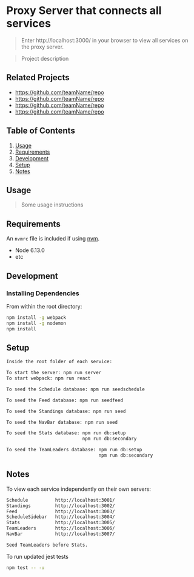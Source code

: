 # Proxy Server that connects all services

>Enter http://localhost:3000/ in your browser to view all services on the proxy server.

> Project description

## Related Projects

  - https://github.com/teamName/repo
  - https://github.com/teamName/repo
  - https://github.com/teamName/repo
  - https://github.com/teamName/repo

## Table of Contents

1. [Usage](#Usage)
1. [Requirements](#requirements)
1. [Development](#development)
1. [Setup](#setup)
1. [Notes](#notes)

## Usage

> Some usage instructions

## Requirements

An `nvmrc` file is included if using [nvm](https://github.com/creationix/nvm).

- Node 6.13.0
- etc

## Development

### Installing Dependencies

From within the root directory:

```sh
npm install -g webpack
npm install -g nodemon
npm install
```
## Setup

```sh
Inside the root folder of each service:

To start the server: npm run server
To start webpack: npm run react

To seed the Schedule database: npm run seedschedule

To seed the Feed database: npm run seedfeed

To seed the Standings database: npm run seed

To seed the NavBar database: npm run seed

To seed the Stats database: npm run db:setup
                            npm run db:secondary

To seed the TeamLeaders database: npm run db:setup
                                  npm run db:secondary

```

## Notes
To view each service independently on their own servers:
```sh
Schedule          http://localhost:3001/
Standings         http://localhost:3002/
Feed              http://localhost:3003/
ScheduleSidebar   http://localhost:3004/
Stats             http://localhost:3005/
TeamLeaders       http://localhost:3006/
NavBar            http://localhost:3007/

Seed TeamLeaders before Stats.
```
To run updated jest tests
```sh
npm test -- -u
```
